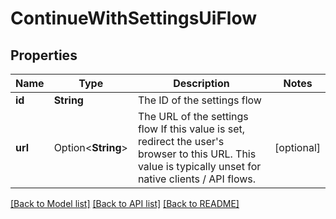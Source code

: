 # ContinueWithSettingsUiFlow

## Properties

Name | Type | Description | Notes
------------ | ------------- | ------------- | -------------
**id** | **String** | The ID of the settings flow | 
**url** | Option<**String**> | The URL of the settings flow  If this value is set, redirect the user's browser to this URL. This value is typically unset for native clients / API flows. | [optional]

[[Back to Model list]](../README.md#documentation-for-models) [[Back to API list]](../README.md#documentation-for-api-endpoints) [[Back to README]](../README.md)



